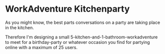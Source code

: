 # WorkAdventure Kitchenparty

As you might know, the best parts conversations on a party are taking place in the kitchen. 

Therefore I'm designing a small 5-kitchen-and-1-bathroom-workadventure to meet for a birthday-party or whatever occasion you find for partying online with a maximum of 25 users.
